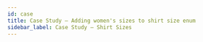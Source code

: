 ```yaml
---
id: case
title: Case Study – Adding women's sizes to shirt size enum
sidebar_label: Case Study – Shirt Sizes
---
```

